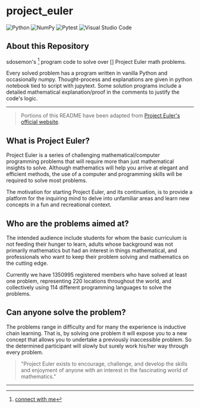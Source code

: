 # project_euler

![Python](https://img.shields.io/badge/python-3670A0?style=for-the-badge&logo=python&logoColor=ffdd54)
![NumPy](https://img.shields.io/badge/numpy-%23013243.svg?style=for-the-badge&logo=numpy&logoColor=white)
![Pytest](https://img.shields.io/badge/pytest-%23ffffff.svg?style=for-the-badge&logo=pytest&logoColor=2f9fe3)
![Visual Studio Code](https://img.shields.io/badge/Visual%20Studio%20Code-0078d7.svg?style=for-the-badge&logo=visual-studio-code&logoColor=white)


## About this Repository

sdosemon's [^1] program code to solve over [] Project Euler math problems.

Every solved problem has a program written in vanilla Python and occasionally numpy. Thought-process and explanations are given in python notebook tied to script with jupytext. Some solution programs include a detailed mathematical explanation/proof in the comments to justify the code's logic.

---
> Portions of this README have been adapted from [Project Euler's official website](https://projecteuler.net).

## What is Project Euler?
Project Euler is a series of challenging mathematical/computer programming problems that will require more than just mathematical insights to solve. Although mathematics will help you arrive at elegant and efficient methods, the use of a computer and programming skills will be required to solve most problems.

The motivation for starting Project Euler, and its continuation, is to provide a platform for the inquiring mind to delve into unfamiliar areas and learn new concepts in a fun and recreational context.

## Who are the problems aimed at?
The intended audience include students for whom the basic curriculum is not feeding their hunger to learn, adults whose background was not primarily mathematics but had an interest in things mathematical, and professionals who want to keep their problem solving and mathematics on the cutting edge.

Currently we have 1350995 registered members who have solved at least one problem, representing 220 locations throughout the world, and collectively using 114 different programming languages to solve the problems.

## Can anyone solve the problem?
The problems range in difficulty and for many the experience is inductive chain learning. That is, by solving one problem it will expose you to a new concept that allows you to undertake a previously inaccessible problem. So the determined participant will slowly but surely work his/her way through every problem.

> "Project Euler exists to encourage, challenge, and develop the skills and enjoyment of anyone with an interest in the fascinating world of mathematics."

---

[^1]: [connect with me](www.linkedin.com/in/sdosemon)